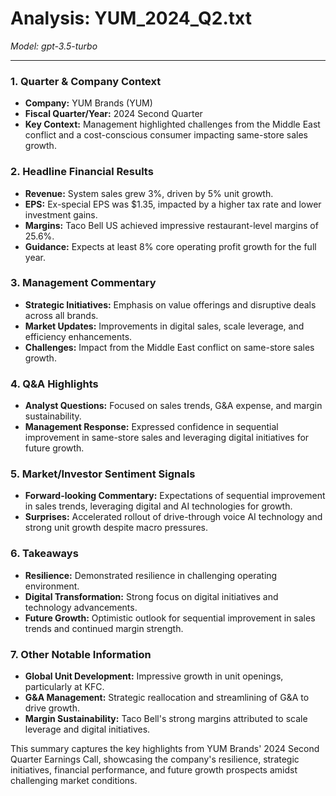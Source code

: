 # Analysis: YUM_2024_Q2.txt

*Model: gpt-3.5-turbo*

---

### 1. Quarter & Company Context
- **Company:** YUM Brands (YUM)
- **Fiscal Quarter/Year:** 2024 Second Quarter
- **Key Context:** Management highlighted challenges from the Middle East conflict and a cost-conscious consumer impacting same-store sales growth.

### 2. Headline Financial Results
- **Revenue:** System sales grew 3%, driven by 5% unit growth.
- **EPS:** Ex-special EPS was $1.35, impacted by a higher tax rate and lower investment gains.
- **Margins:** Taco Bell US achieved impressive restaurant-level margins of 25.6%.
- **Guidance:** Expects at least 8% core operating profit growth for the full year.

### 3. Management Commentary
- **Strategic Initiatives:** Emphasis on value offerings and disruptive deals across all brands.
- **Market Updates:** Improvements in digital sales, scale leverage, and efficiency enhancements.
- **Challenges:** Impact from the Middle East conflict on same-store sales growth.

### 4. Q&A Highlights
- **Analyst Questions:** Focused on sales trends, G&A expense, and margin sustainability.
- **Management Response:** Expressed confidence in sequential improvement in same-store sales and leveraging digital initiatives for future growth.

### 5. Market/Investor Sentiment Signals
- **Forward-looking Commentary:** Expectations of sequential improvement in sales trends, leveraging digital and AI technologies for growth.
- **Surprises:** Accelerated rollout of drive-through voice AI technology and strong unit growth despite macro pressures.

### 6. Takeaways
- **Resilience:** Demonstrated resilience in challenging operating environment.
- **Digital Transformation:** Strong focus on digital initiatives and technology advancements.
- **Future Growth:** Optimistic outlook for sequential improvement in sales trends and continued margin strength.

### 7. Other Notable Information
- **Global Unit Development:** Impressive growth in unit openings, particularly at KFC.
- **G&A Management:** Strategic reallocation and streamlining of G&A to drive growth.
- **Margin Sustainability:** Taco Bell's strong margins attributed to scale leverage and digital initiatives.

This summary captures the key highlights from YUM Brands' 2024 Second Quarter Earnings Call, showcasing the company's resilience, strategic initiatives, financial performance, and future growth prospects amidst challenging market conditions.